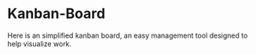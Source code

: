 # Kanban-Board
Here is an simplified kanban board, an easy management tool designed to help visualize work.
